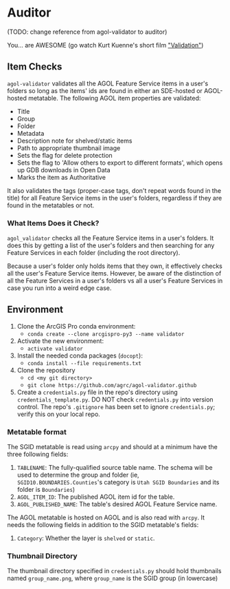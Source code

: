 # Auditor

(TODO: change reference from agol-validator to auditor)

You... are AWESOME (go watch Kurt Kuenne's short film ["Validation"](https://www.youtube.com/watch?v=Cbk980jV7Ao))

## Item Checks

`agol-validator` validates all the AGOL Feature Service items in a user's folders so long as the items' ids are found in either an SDE-hosted or AGOL-hosted metatable. The following AGOL item properties are validated:

* Title
* Group
* Folder
* Metadata
* Description note for shelved/static items
* Path to appropriate thumbnail image
* Sets the flag for delete protection
* Sets the flag to 'Allow others to export to different formats', which opens up GDB downloads in Open Data
* Marks the item as Authoritative

It also validates the tags (proper-case tags, don't repeat words found in the title) for all Feature Service items in the user's folders, regardless if they are found in the metatables or not.

### What Items Does it Check?

`agol_validator` checks all the Feature Service items in a user's folders. It does this by getting a list of the user's folders and then searching for any Feature Services in each folder (including the root directory).

Because a user's folder only holds items that they own, it effectively checks all the user's Feature Service items. However, be aware of the distinction of all the Feature Services in a user's folders vs all a user's Feature Services in case you run into a weird edge case.

## Environment

1. Clone the ArcGIS Pro conda environment:
   * `conda create --clone arcgispro-py3 --name validator`
1. Activate the new environment:
   * `activate validator`
1. Install the needed conda packages (`docopt`):
   * `conda install --file requirements.txt`
1. Clone the repository
   * `cd <my git directory>`
   * `git clone https://github.com/agrc/agol-validator.github`
1. Create a `credentials.py` file in the repo's directory using `credentials_template.py`. DO NOT check `credentials.py` into version control. The repo's `.gitignore` has been set to ignore `credentials.py`; verify this on your local repo.

### Metatable format

The SGID metatable is read using `arcpy` and should at a minimum have the three following fields:

1. `TABLENAME`: The fully-qualified source table name. The schema will be used to determine the group and folder (ie, `SGID10.BOUNDARIES.Counties`'s category is `Utah SGID Boundaries` and its folder is `Boundaries`)
1. `AGOL_ITEM_ID`: The published AGOL item id for the table.
1. `AGOL_PUBLISHED_NAME`: The table's desired AGOL Feature Service name.

The AGOL metatable is hosted on AGOL and is also read with `arcpy`. It needs the following fields in addition to the SGID metatable's fields:

1. `Category`: Whether the layer is `shelved` or `static`.

### Thumbnail Directory

The thumbnail directory specified in `credentials.py` should hold thumbnails named `group_name.png`, where `group_name` is the SGID group (in lowercase)
